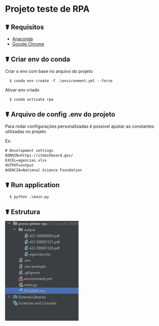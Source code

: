 # Projeto teste de RPA

## ☤ Requisitos

* [Anaconda](https://docs.anaconda.com/anaconda/user-guide/getting-started/)
* [Google Chrome](https://www.google.com/chrome)

## ☤ Criar env do conda

Criar o env com base no arquivo do projeto

```
  $ conda env create -f .\environment.yml --force
```

Ativar env criado

```
  $ conda activate rpa
```

## ☤ Arquivo de config .env do projeto

Para rodar configurações personalizadas é possivel ajustar as constantes utilizadas no projeto

Ex:
```
# Development settings
DOMAIN=https://itdashboard.gov/
EXCEL=agencias.xlsx
OUTPUT=output
AGENCIA=National Science Foundation
```

## ☤ Run application

```
  $ python .\main.py
```

## ☤ Estrutura

![img.png](docs/img.png)

